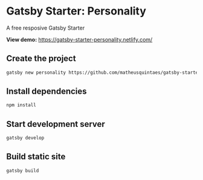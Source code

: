 # Gatsby Starter: Personality

A free resposive Gatsby Starter

**View demo:**
https://gatsby-starter-personality.netlify.com/

## Create the project

```bash
gatsby new personality https://github.com/matheusquintaes/gatsby-starter-personality
```

## Install dependencies

```bash
npm install
```

## Start development server

```bash
gatsby develop
```

## Build static site

```bash
gatsby build
```

